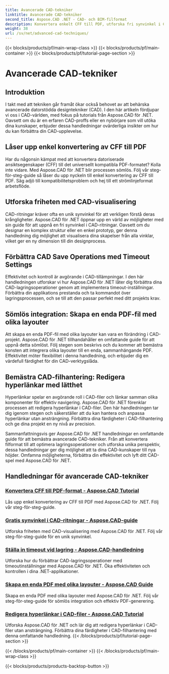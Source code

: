 ```yaml
---
title: Avancerade CAD-tekniker
linktitle: Avancerade CAD-tekniker
second_title: Aspose.CAD .NET - CAD- och BIM-filformat
description: Konvertera enkelt CFF till PDF, utforska fri synvinkel i CAD-ritningar, ställ in timeouts för lagringsoperationer, skapa PDF-filer med Aspose.CAD för .NET-tutorials.
weight: 38
url: /sv/net/advanced-cad-techniques/
---
```


{{< blocks/products/pf/main-wrap-class >}}
{{< blocks/products/pf/main-container >}}
{{< blocks/products/pf/tutorial-page-section >}}

# Avancerade CAD-tekniker

## Introduktion

I takt med att tekniken går framåt ökar också behovet av att behärska avancerade datorstödda designtekniker (CAD). I den här artikeln fördjupar vi oss i CAD-världen, med fokus på tutorials från Aspose.CAD för .NET. Oavsett om du är en erfaren CAD-proffs eller en nybörjare som vill utöka dina kunskaper, erbjuder dessa handledningar ovärderliga insikter om hur du kan förbättra din CAD-upplevelse.

## Låser upp enkel konvertering av CFF till PDF

Har du någonsin kämpat med att konvertera datoriserade ansiktsegenskaper (CFF) till det universellt kompatibla PDF-formatet? Kolla inte vidare. Med Aspose.CAD för .NET blir processen sömlös. Följ vår steg-för-steg-guide så låser du upp nyckeln till enkel konvertering av CFF till PDF. Säg adjö till kompatibilitetsproblem och hej till ett strömlinjeformat arbetsflöde.

## Utforska friheten med CAD-visualisering

CAD-ritningar kräver ofta en unik synvinkel för att verkligen förstå deras krångligheter. Aspose.CAD för .NET öppnar upp en värld av möjligheter med sin guide för att uppnå en fri synvinkel i CAD-ritningar. Oavsett om du designar en komplex struktur eller en enkel prototyp, ger denna handledning dig möjlighet att visualisera dina skapelser från alla vinklar, vilket ger en ny dimension till din designprocess.

## Förbättra CAD Save Operations med Timeout Settings

Effektivitet och kontroll är avgörande i CAD-tillämpningar. I den här handledningen utforskar vi hur Aspose.CAD för .NET låter dig förbättra dina CAD-lagringsoperationer genom att implementera timeout-inställningar. Förbättra din applikations prestanda och ta kommandot över lagringsprocessen, och se till att den passar perfekt med ditt projekts krav.

## Sömlös integration: Skapa en enda PDF-fil med olika layouter

Att skapa en enda PDF-fil med olika layouter kan vara en förändring i CAD-projekt. Aspose.CAD för .NET tillhandahåller en omfattande guide för att uppnå detta sömlöst. Följ stegen som beskrivs och du kommer att bemästra konsten att integrera olika layouter till en enda, sammanhängande PDF. Effektivitet möter flexibilitet i denna handledning, och erbjuder dig en värdefull färdighet för din CAD-verktygslåda.

## Bemästra CAD-filhantering: Redigera hyperlänkar med lätthet

Hyperlänkar spelar en avgörande roll i CAD-filer och länkar samman olika komponenter för effektiv navigering. Aspose.CAD för .NET förenklar processen att redigera hyperlänkar i CAD-filer. Den här handledningen tar dig igenom stegen och säkerställer att du kan hantera och anpassa hyperlänkar utan ansträngning. Förbättra dina färdigheter i CAD-filhantering och ge dina projekt en ny nivå av precision.

Sammanfattningsvis ger Aspose.CAD för .NET handledningar en omfattande guide för att bemästra avancerade CAD-tekniker. Från att konvertera filformat till att optimera lagringsoperationer och utforska unika perspektiv, dessa handledningar ger dig möjlighet att ta dina CAD-kunskaper till nya höjder. Omfamna möjligheterna, förbättra din effektivitet och lyft ditt CAD-spel med Aspose.CAD för .NET.
## Handledningar för avancerade CAD-tekniker
### [Konvertera CFF till PDF-format - Aspose.CAD Tutorial](./converting-cff-to-pdf-format/)
Lås upp enkel konvertering av CFF till PDF med Aspose.CAD för .NET. Följ vår steg-för-steg-guide.
### [Gratis synvinkel i CAD-ritningar - Aspose.CAD-guide](./free-point-of-view-in-cad-drawings/)
Utforska friheten med CAD-visualisering med Aspose.CAD för .NET. Följ vår steg-för-steg-guide för en unik synvinkel.
### [Ställa in timeout vid lagring - Aspose.CAD-handledning](./setting-timeout-on-save-operation/)
Utforska hur du förbättrar CAD-lagringsoperationer med timeoutinställningar med Aspose.CAD för .NET. Öka effektiviteten och kontrollen i dina .NET-applikationer.
### [Skapa en enda PDF med olika layouter - Aspose.CAD Guide](./creating-single-pdf-with-different-layouts/)
Skapa en enda PDF med olika layouter med Aspose.CAD för .NET. Följ vår steg-för-steg-guide för sömlös integration och effektiv PDF-generering.
### [Redigera hyperlänkar i CAD-filer - Aspose.CAD Tutorial](./editing-hyperlinks-in-cad-files/)
Utforska Aspose.CAD för .NET och lär dig att redigera hyperlänkar i CAD-filer utan ansträngning. Förbättra dina färdigheter i CAD-filhantering med denna omfattande handledning.
{{< /blocks/products/pf/tutorial-page-section >}}

{{< /blocks/products/pf/main-container >}}
{{< /blocks/products/pf/main-wrap-class >}}

{{< blocks/products/products-backtop-button >}}
